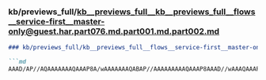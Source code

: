 ### kb/previews_full/kb__previews_full__kb__previews_full__flows__service-first__master-only@guest.har.part076.md.part001.md.part002.md

```md
### kb/previews_full/kb__previews_full__flows__service-first__master-only@guest.har.part076.md.part001.md (part 002)

```md
AAAD/AP//AQAAAAAAAQAAAP8A/wAAAAAAAQABAP//AAAAAAAAAQAAAP8AAAD//wAAAQAAAP8A/wAAAAEAAQAAAP8AAAABA
```

```

```
